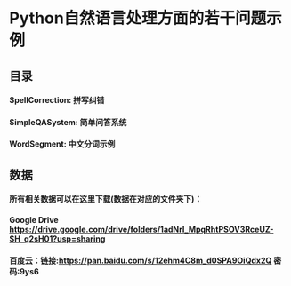 # Python自然语言处理方面的若干问题示例

## 目录
#### SpellCorrection: 拼写纠错
#### SimpleQASystem: 简单问答系统
#### WordSegment: 中文分词示例

## 数据
#### 所有相关数据可以在这里下载(数据在对应的文件夹下)：
#### Google Drive https://drive.google.com/drive/folders/1adNrl_MpqRhtPSOV3RceUZ-SH_q2sH01?usp=sharing
#### 百度云：链接:https://pan.baidu.com/s/12ehm4C8m_d0SPA9OiQdx2Q  密码:9ys6